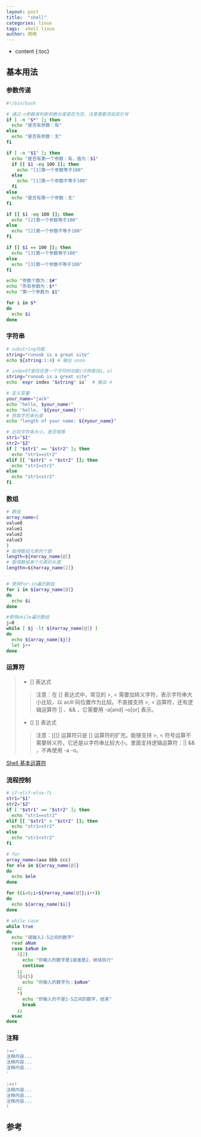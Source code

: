 ```yaml
---
layout: post
title:  "shell"
categories: linux
tags:  shell linux
author: 网络
---
```


* content
{:toc}









## 基本用法

### 参数传递

```bash
#!/bin/bash

# 通过-n参数来判断参数长度是否为空，注意需要添加双引号
if [ -n "$*" ]; then
  echo "是否有参数：有"
else
  echo "是否有参数：无"
fi

if [ -n "$1" ]; then
  echo "是否有第一个参数：有，值为：$1"
  if [[ $1 -eq 100 ]]; then
    echo "[1]第一个参数等于100"
  else
    echo "[1]第一个参数不等于100"
  fi
else
  echo "是否有第一个参数：无"
fi

if [[ $1 -eq 100 ]]; then
  echo "[2]第一个参数等于100"
else
  echo "[2]第一个参数不等于100"
fi

if [[ $1 == 100 ]]; then
  echo "[3]第一个参数等于100"
else
  echo "[3]第一个参数不等于100"
fi

echo "参数个数为：$#"
echo "所有参数为：$*"
echo "第一个参数为 $1"

for i in $*
do
  echo $i
done

```

### 字符串

```bash
# substring功能
string="runoob is a great site"
echo ${string:1:4} # 输出 unoo

# indexOf查找任意一个字符的功能(示例查找i、o)
string="runoob is a great site"
echo `expr index "$string" io`  # 输出 4

# 定义变量
your_name="jack"
echo "hello, $your_name!"
echo 'hello, '${your_name}'!'
# 获取字符串长度
echo "length of your name: ${#your_name}"

# 比较字符串大小、是否相等
str1="$1"
str2="$2"
if [ "$str1" == "$str2" ]; then
  echo "str1==str2"
elif [[ "$str1" > "$str2" ]]; then
  echo "str1>str2"
else
  echo "str1<str2"
fi
```

### 数组

```bash
# 数组
array_name=(
value0
value1
value2
value3
)
# 取得数组元素的个数
length=${#array_name[@]}
# 取得数组单个元素的长度
lengthn=${#array_name[2]}


# 使用for-in遍历数组
for i in ${array_name[@]}
do
  echo $i
done

#使用while遍历数组
j=0
while [ $j -lt ${#array_name[@]} ]
do
  echo ${array_name[$j]}
  let j++
done
```

### 运算符

> * [] 表达式
>
> > 注意：在 [] 表达式中，常见的 >, < 需要加转义字符，表示字符串大小比较，以 acill 码位置作为比较。不直接支持 >, < 运算符，还有逻辑运算符 || 、&& ，它需要用 -a[and] –o[or] 表示。
>
> * [[ ]] 表达式
>
> > 注意：[[]] 运算符只是 [] 运算符的扩充。能够支持 >, < 符号运算不需要转义符，它还是以字符串比较大小。里面支持逻辑运算符：|| && ，不再使用 -a -o。

[Shell 基本运算符](https://www.runoob.com/linux/linux-shell-basic-operators.html)

### 流程控制

```bash
# if-elif-else-fi
str1="$1"
str2="$2"
if [ "$str1" == "$str2" ]; then
  echo "str1==str2"
elif [[ "$str1" > "$str2" ]]; then
  echo "str1>str2"
else
  echo "str1<str2"
fi

# for
array_name=(aaa bbb ccc)
for ele in ${array_name[@]}
do
  echo $ele
done

for ((i=0;i<${#array_name[@]};i++))
do
  echo ${array_name[$i]}
done

# while case
while true
do
  echo "请输入1-5之间的数字"
  read aNum
  case $aNum in
    1|2)
      echo "你输入的数字是1或者是2，继续执行"
      continue
    ;;
    3|4|5)
      echo "你输入的数字为：$aNum"
    ;;
    *)
      echo "你输入的不是1-5之间的数字，结束"
      break
    ;;
  esac
done
```

### 注释

```bash
:<<'
注释内容...
注释内容...
注释内容...
'

:<<!
注释内容...
注释内容...
注释内容...
!
```

## 参考
